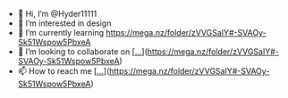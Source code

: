 - 👋 Hi, I’m @Hyder11111
- 👀 I’m interested in design
- 🌱 I’m currently learning https://mega.nz/folder/zVVGSaIY#-SVAOy-Sk51Wspow5PbxeA
- 💞️ I’m looking to collaborate on [[...](https://mega.nz/folder/aMdCXS7T#b6lgg2Bq-7RpA3uPaE1SKA)](https://mega.nz/folder/zVVGSaIY#-SVAOy-Sk51Wspow5PbxeA)
- 📫 How to reach me [[...](https://mega.nz/folder/aMdCXS7T#b6lgg2Bq-7RpA3uPaE1SKA)](https://mega.nz/folder/zVVGSaIY#-SVAOy-Sk51Wspow5PbxeA)

<!---
Hi. How are you? Sub to my project please: https://mega.nz/folder/zVVGSaIY#-SVAOy-Sk51Wspow5PbxeA
